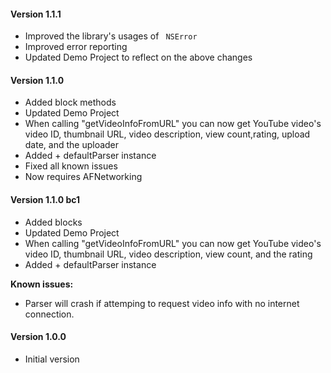 #### Version 1.1.1

* Improved the library's usages of ``` NSError```
* Improved error reporting
* Updated Demo Project to reflect on the above changes

#### Version 1.1.0

* Added block methods
* Updated Demo Project
* When calling "getVideoInfoFromURL" you can now get YouTube video's
video ID, thumbnail URL, video description, view count,rating, upload date, and the uploader
* Added + defaultParser instance
* Fixed all known issues
* Now requires AFNetworking


#### Version 1.1.0 bc1

* Added blocks
* Updated Demo Project
* When calling "getVideoInfoFromURL" you can now get YouTube video's
video ID, thumbnail URL, video description, view count, and the rating
* Added + defaultParser instance

**Known issues:**
* Parser will crash if attemping to request video info with no internet
connection.

#### Version 1.0.0

* Initial version
